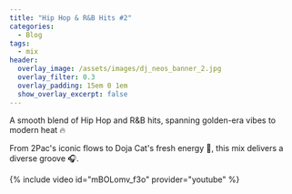 ```yaml
---
title: "Hip Hop & R&B Hits #2"
categories:
  - Blog
tags:
  - mix
header:
  overlay_image: /assets/images/dj_neos_banner_2.jpg
  overlay_filter: 0.3
  overlay_padding: 15em 0 1em
  show_overlay_excerpt: false
---
```


A smooth blend of Hip Hop and R&B hits, spanning golden-era vibes to modern heat 🔥

From 2Pac's iconic flows to Doja Cat's fresh energy 🎤, this mix delivers a diverse groove 🎧.

{% include video id="mBOLomv_f3o" provider="youtube" %}
